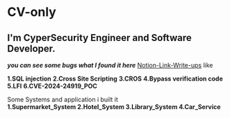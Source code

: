 # CV-only

I'm CyperSecurity Engineer and Software Developer.
 -
**_you can see some bugs what I found it here_**
[Notion-Link-Write-ups](https://www.notion.so/sar-3mar/WriteUps-601a1b16bac247c2bf4bd915aadee5e5
)
like 

**1.SQL injection**
**2.Cross Site Scripting**
**3.CROS**
**4.Bypass verification code**
**5.LFI**
**6.CVE-2024-24919_POC**



Some Systems and application i built it  
**1.Supermarket_System
2.Hotel_System
3.Library_System
4.Car_Service**






